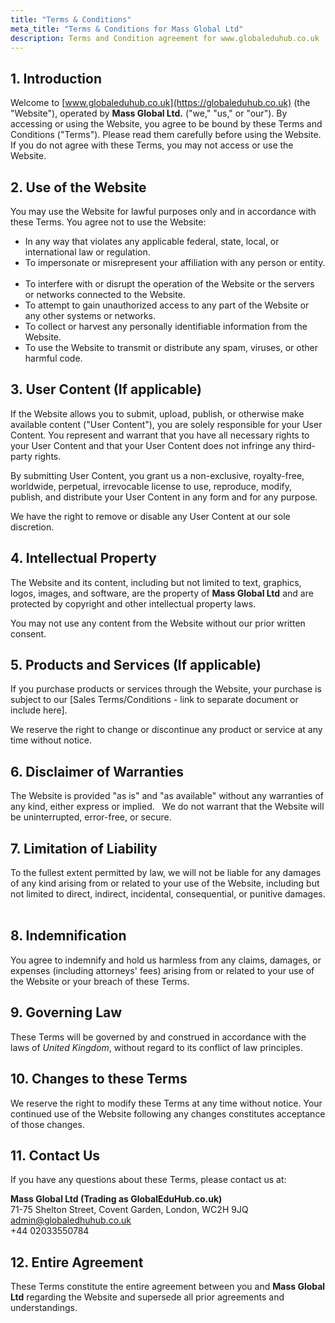 ```yaml
---
title: "Terms & Conditions"
meta_title: "Terms & Conditions for Mass Global Ltd"
description: Terms and Condition agreement for www.globaleduhub.co.uk
---
```


## 1. Introduction

Welcome to [www.globaleduhub.co.uk](https://globaleduhub.co.uk) (the "Website"),
operated by **Mass Global Ltd.** ("we," "us," or "our").  By accessing or using
the Website, you agree to be bound by these Terms and Conditions ("Terms").
Please read them carefully before using the Website. If you do not agree with
these Terms, you may not access or use the Website.   

## 2. Use of the Website

You may use the Website for lawful purposes only and in accordance with these Terms.
You agree not to use the Website:
- In any way that violates any applicable federal, state, local, or international law or regulation.
- To impersonate or misrepresent your affiliation with any person or entity.   
- To interfere with or disrupt the operation of the Website or the servers or networks connected to the Website.
- To attempt to gain unauthorized access to any part of the Website or any other systems or networks.
- To collect or harvest any personally identifiable information from the Website.
- To use the Website to transmit or distribute any spam, viruses, or other harmful code.
  
## 3. User Content (If applicable)

If the Website allows you to submit, upload, publish, or otherwise make available content ("User Content"),
you are solely responsible for your User Content. You represent and warrant that you have all necessary
rights to your User Content and that your User Content does not infringe any third-party rights.   


By submitting User Content, you grant us a non-exclusive, royalty-free, worldwide, perpetual, irrevocable
license to use, reproduce, modify, publish, and distribute your User Content in any form and for any purpose.   

We have the right to remove or disable any User Content at our sole discretion.

## 4. Intellectual Property

The Website and its content, including but not limited to text, graphics, logos, images,
and software, are the property of **Mass Global Ltd** and are protected by copyright and
other intellectual property laws.    

You may not use any content from the Website without our prior written consent.   


## 5. Products and Services (If applicable)

If you purchase products or services through the Website, your purchase is subject
to our [Sales Terms/Conditions - link to separate document or include here]. 

We reserve the right to change or discontinue any product or service at any time without notice.

## 6. Disclaimer of Warranties

The Website is provided "as is" and "as available" without any warranties of any kind, either express or implied.   
We do not warrant that the Website will be uninterrupted, error-free, or secure.   

## 7. Limitation of Liability

To the fullest extent permitted by law, we will not be liable for any damages of any kind arising from or related
to your use of the Website, including but not limited to direct, indirect, incidental, consequential, or punitive
damages.   

## 8. Indemnification

You agree to indemnify and hold us harmless from any claims, damages, or expenses (including attorneys' fees)
arising from or related to your use of the Website or your breach of these Terms.   

## 9. Governing Law

These Terms will be governed by and construed in accordance with the laws of _United Kingdom_, without
regard to its conflict of law principles.

## 10. Changes to these Terms

We reserve the right to modify these Terms at any time without notice. Your continued use of the
Website following any changes constitutes acceptance of those changes.   

## 11. Contact Us

If you have any questions about these Terms, please contact us at:

**Mass Global Ltd (Trading as GlobalEduHub.co.uk)**  
71-75 Shelton Street, Covent Garden, London, WC2H 9JQ  
admin@globaledhuhub.co.uk  
+44 02033550784  

## 12. Entire Agreement

These Terms constitute the entire agreement between you and **Mass Global Ltd** regarding the Website and
supersede all prior agreements and understandings.

